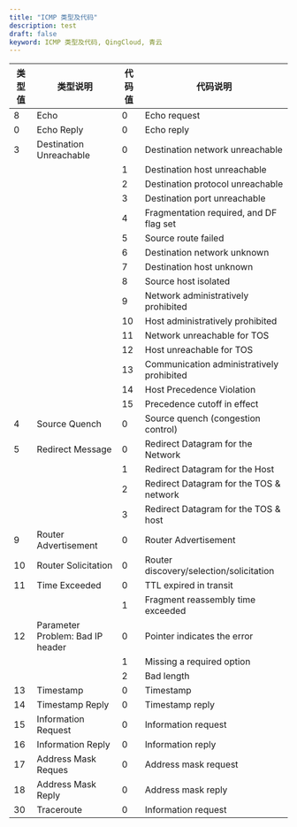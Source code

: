 ```yaml
---
title: "ICMP 类型及代码"
description: test
draft: false
keyword: ICMP 类型及代码, QingCloud, 青云
---
```



| 类型值 | 类型说明 | 代码值 | 代码说明 |
| --- | --- | --- | --- |
| 8 | Echo | 0 | Echo request |
| 0 | Echo Reply | 0 | Echo reply |
| 3 | Destination Unreachable | 0 | Destination network unreachable |
|   |   | 1 | Destination host unreachable |
|   |   | 2 | Destination protocol unreachable |
|   |   | 3 | Destination port unreachable |
|   |   | 4 | Fragmentation required, and DF flag set |
|   |   | 5 | Source route failed |
|   |   | 6 | Destination network unknown |
|   |   | 7 | Destination host unknown |
|   |   | 8 | Source host isolated |
|   |   | 9 | Network administratively prohibited |
|   |   | 10 | Host administratively prohibited |
|   |   | 11 | Network unreachable for TOS |
|   |   | 12 | Host unreachable for TOS |
|   |   | 13 | Communication administratively prohibited |
|   |   | 14 | Host Precedence Violation |
|   |   | 15 | Precedence cutoff in effect |
| 4 | Source Quench | 0 | Source quench (congestion control) |
| 5 | Redirect Message | 0 | Redirect Datagram for the Network |
|   |   | 1 | Redirect Datagram for the Host |
|   |   | 2 | Redirect Datagram for the TOS & network |
|   |   | 3 | Redirect Datagram for the TOS & host |
| 9 | Router Advertisement | 0 | Router Advertisement |
| 10 | Router Solicitation | 0 | Router discovery/selection/solicitation |
| 11 | Time Exceeded | 0 | TTL expired in transit |
|   |   | 1 | Fragment reassembly time exceeded |
| 12 | Parameter Problem: Bad IP header | 0 | Pointer indicates the error |
|   |   | 1 | Missing a required option |
|   |   | 2 | Bad length |
| 13 | Timestamp | 0 | Timestamp |
| 14 | Timestamp Reply | 0 | Timestamp reply |
| 15 | Information Request | 0 | Information request |
| 16 | Information Reply | 0 | Information reply |
| 17 | Address Mask Reques | 0 | Address mask request |
| 18 | Address Mask Reply | 0 | Address mask reply |
| 30 | Traceroute | 0 | Information request |
